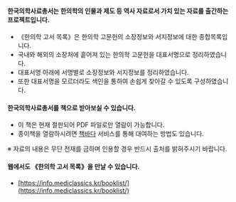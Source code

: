 #### 한국의학사료총서는 한의학의 인물과 제도 등 역사 자료로서 가치 있는 자료를 출간하는 프로젝트입니다.

- 《한의학 고서 목록》은 한의학 고문헌의 소장정보와 서지정보에 대한 종합목록입니다.
- 국내와 해외의 소장처에 흩어져 있는 한의학 고문헌을 대표서명으로 정리하였습니다.
- 대표서명 아래에 서명별로 소장정보와 서지정보를 정리하였습니다.
- 또한 대표서명을 모르더라도 색인을 통하여 손쉽게 찾아갈 수 있도록 구성하였습니다.

#### 한국의학사료총서를 책으로 받아보실 수 있습니다.
- 이 책은 현재 절판되어 PDF 파일로만 열람이 가능합니다.
- 종이책을 열람하시려면 [책바다](https://books.nl.go.kr) 서비스를 통해 대여하는 방법도 있습니다. 

※ 자료의 내용은 무단 전재를 금하며 인용할 경우 반드시 출처를 밝혀주시기 바랍니다.

#### 웹에서도 《한의학 고서 목록》을 만날 수 있습니다.

- [https://info.mediclassics.kr/booklist/](https://info.mediclassics.kr/booklist/)
